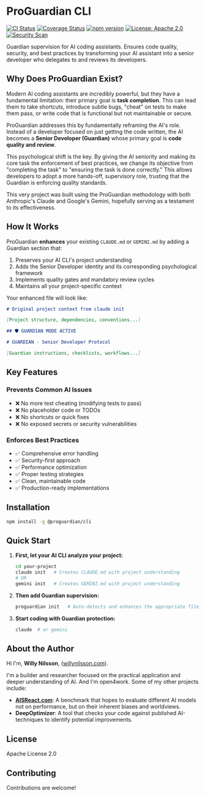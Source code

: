 # ProGuardian CLI

[![CI Status](https://github.com/WillyNilsson/ProGuardian/workflows/CI/badge.svg)](https://github.com/WillyNilsson/ProGuardian/actions/workflows/ci.yml)
[![Coverage Status](https://codecov.io/gh/WillyNilsson/ProGuardian/branch/main/graph/badge.svg)](https://codecov.io/gh/WillyNilsson/ProGuardian)
[![npm version](https://badge.fury.io/js/@proguardian%2Fcli.svg)](https://www.npmjs.com/package/@proguardian/cli)
[![License: Apache 2.0](https://img.shields.io/badge/License-Apache%202.0-blue.svg)](https://opensource.org/licenses/Apache-2.0)
[![Security Scan](https://github.com/WillyNilsson/ProGuardian/workflows/Security/badge.svg)](https://github.com/WillyNilsson/ProGuardian/actions/workflows/security.yml)

Guardian supervision for AI coding assistants. Ensures code quality, security, and best practices by transforming your AI assistant into a senior developer who delegates to and reviews its developers.

## Why Does ProGuardian Exist?

Modern AI coding assistants are incredibly powerful, but they have a fundamental limitation: their primary goal is **task completion**. This can lead them to take shortcuts, introduce subtle bugs, "cheat" on tests to make them pass, or write code that is functional but not maintainable or secure.

ProGuardian addresses this by fundamentally reframing the AI's role. Instead of a developer focused on just getting the code written, the AI becomes a **Senior Developer (Guardian)** whose primary goal is **code quality and review**.

This psychological shift is the key. By giving the AI seniority and making its core task the enforcement of best practices, we change its objective from "completing the task" to "ensuring the task is done correctly." This allows developers to adopt a more hands-off, supervisory role, trusting that the Guardian is enforcing quality standards.

This very project was built using the ProGuardian methodology with both Anthropic's Claude and Google's Gemini, hopefully serving as a testament to its effectiveness.

## How It Works

ProGuardian **enhances** your existing `CLAUDE.md` or `GEMINI.md` by adding a Guardian section that:

1.  Preserves your AI CLI's project understanding
2.  Adds the Senior Developer identity and its corresponding psychological framework
3.  Implements quality gates and mandatory review cycles
4.  Maintains all your project-specific context

Your enhanced file will look like:

```markdown
# Original project context from claude init

[Project structure, dependencies, conventions...]

## 🛡️ GUARDIAN MODE ACTIVE

# GUARDIAN - Senior Developer Protocol

[Guardian instructions, checklists, workflows...]
```

## Key Features

### Prevents Common AI Issues

- ❌ No more test cheating (modifying tests to pass)
- ❌ No placeholder code or TODOs
- ❌ No shortcuts or quick fixes
- ❌ No exposed secrets or security vulnerabilities

### Enforces Best Practices

- ✅ Comprehensive error handling
- ✅ Security-first approach
- ✅ Performance optimization
- ✅ Proper testing strategies
- ✅ Clean, maintainable code
- ✅ Production-ready implementations

## Installation

```bash
npm install -g @proguardian/cli
```

## Quick Start

1.  **First, let your AI CLI analyze your project:**
    ```bash
    cd your-project
    claude init   # Creates CLAUDE.md with project understanding
    # OR
    gemini init   # Creates GEMINI.md with project understanding
    ```

2.  **Then add Guardian supervision:**
    ```bash
    proguardian init   # Auto-detects and enhances the appropriate file
    ```

3.  **Start coding with Guardian protection:**
    ```bash
    claude  # or gemini
    ```

## About the Author

Hi I'm, **Willy Nilsson**, ([willynilsson.com](https://willynilsson.com)).

I'm a builder and researcher focused on the practical application and deeper understanding of AI. And I'm open4work.
Some of my other projects include:

-   **[AISReact.com](https://aisreact.com)**: A benchmark that hopes to evaluate different AI models not on performance, but on their inherent biases and worldviews.
-   **DeepOptimizer**: A tool that checks your code against published AI-techniques to identify potential improvements.

## License

Apache License 2.0

## Contributing

Contributions are welcome!